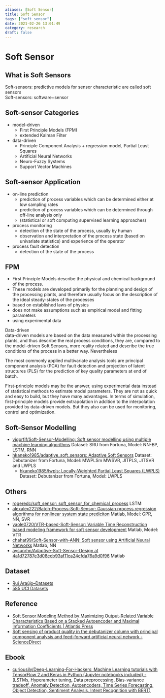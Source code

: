 ```yaml
---
aliases: [Soft Sensor]
title: Soft Sensor
tags: ["soft sensor"]
date: 2021-02-26 13:01:49
category: research
draft: false
---
```


# Soft Sensor

## What is Soft Sensors

Soft-sensors: predictive models for sensor characteristic are called soft sensors  
Soft-sensors: software+sensor

## Soft-sensor Categories

- model-driven
    - First Principle Models (FPM)
    - extended Kalman Filter
- data-driven
    - Principle Component Analysis + regression model, Partial Least Squares
    - Artificial Neural Networks
    - Neuro-Fuzzy Systems
    - Support Vector Machines

## Soft-sensor Application

- on-line prediction
    - prediction of process variables which can be determined either at low sampling rates
    - prediction of process variables which can be determined through off-line analysis only
    - (statistical or soft computing supervised learning approaches)
- process monitoring
    - detection of the state of the process, usually by human
    - observation and interpretation of the process state (based on univariate statistics) and experience of the operator
- process fault detection
    - detection of the state of the process

## FPM

- First Principle Models describe the physical and chemical background of the process.
- These models are developed primarily for the planning and design of the processing plants, and therefore usually focus on the description of the ideal steady-states of the processes
- based on established laws of physics
- does not make assumptions such as empirical model and fitting parameters
- using experimental data

Data-driven  
data-driven models are based on the data measured within the processing plants, and thus describe the real process conditions, they are, compared to the model-driven Soft Sensors, more reality related and describe the true conditions of the process in a better way. Nevertheless

The most commonly applied multivariate analysis tools are principal component analysis (PCA) for fault detection and projection of latent structures (PLS) for the prediction of key quality parameters at end of batch.

First-principle models may be the answer, using experimental data instead of statistical methods to estimate model parameters. They are not as quick and easy to build, but they have many advantages. In terms of simulation, first-principle models provide extrapolation in addition to the interpolation provided by data-driven models. But they also can be used for monitoring, control and optimization.

## Soft-Sensor Modelling

- [vigorfif/Soft-Sensor-Modelling: Soft sensor modelling using multiple machine learning algorithms](https://github.com/vigorfif/Soft-Sensor-Modelling) Dataset: SRU from Fortuna, Model: NN-BP, LSTM, RNN
- [hkaneko1985/adaptive_soft_sensors: Adaptive Soft Sensors](https://github.com/hkaneko1985/adaptive_soft_sensors) Dataset: Debutanizer from Fortuna, Model: MWPLSm MWSVR, JITPLS, JITSVR and LWPLS
    - [hkaneko1985/lwpls: Locally-Weighted Partial Least Squares (LWPLS)](https://github.com/hkaneko1985/lwpls) Dataset: Debutanizer from Fortuna, Model: LWPLS

## Others

- [rogeredc/soft_sensor: soft_sensor_for_chemical_process](https://github.com/rogeredc/soft_sensor) LSTM
- [alexalex222/Batch-Process-Soft-Sensor: Gaussian process regression algorithms for nonlinear system state prediciton](https://github.com/alexalex222/Batch-Process-Soft-Sensor) Matlab, Model: GPR, NN, SVR
- [yaole0720/VTR-based-Soft-Sensor: Variable Time Reconstruction based modeling framework for soft sensor development](https://github.com/yaole0720/VTR-based-Soft-Sensor) Matlab, Model: VTR
- [chahat99/Soft-Sensor-with-ANN: Soft sensor using Artificial Neural Networks](https://github.com/chahat99/Soft-Sensor-with-ANN) Matlab, NN
- [aysunrhn/Adaptive-Soft-Sensor-Design at 4a1d72787e3d08ccb93af11ca24cfda76a9d0f96](https://github.com/aysunrhn/Adaptive-Soft-Sensor-Design/tree/4a1d72787e3d08ccb93af11ca24cfda76a9d0f96) Matlab

## Dataset

- [Rui Araújo–Datasets](https://home.isr.uc.pt/~rui/publications/datasets.html)
- [585 UCI Datasets](https://archive.ics.uci.edu/ml/datasets.php)

## Reference

- [Soft Sensor Modeling Method by Maximizing Output-Related Variable Characteristics Based on a Stacked Autoencoder and Maximal Information Coefficients | Atlantis Press](https://www.atlantis-press.com/journals/ijcis/125917186/view)
- [Soft sensing of product quality in the debutanizer column with principal component analysis and feed-forward artificial neural network - ScienceDirect](https://www.sciencedirect.com/science/article/pii/S1110016816000697)

## Ebook

- [curiousily/Deep-Learning-For-Hackers: Machine Learning tutorials with TensorFlow 2 and Keras in Python (Jupyter notebooks included) - (LSTMs, Hyperameter tuning, Data preprocessing, Bias-variance tradeoff, Anomaly Detection, Autoencoders, Time Series Forecasting, Object Detection, Sentiment Analysis, Intent Recognition with BERT)](https://github.com/curiousily/Deep-Learning-For-Hackers)
